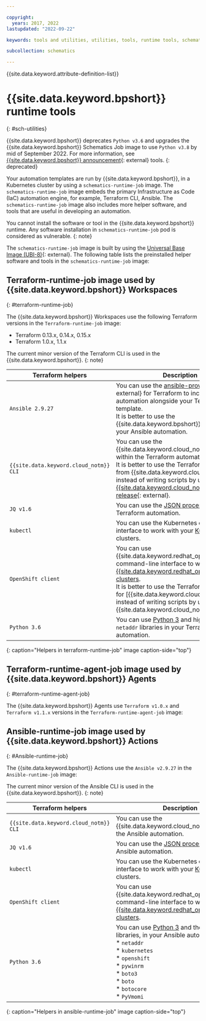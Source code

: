 ```yaml
---

copyright: 
  years: 2017, 2022
lastupdated: "2022-09-22"

keywords: tools and utilities, utilities, tools, runtime tools, schematics tools, schematics utilities

subcollection: schematics

---
```


{{site.data.keyword.attribute-definition-list}}

# {{site.data.keyword.bpshort}} runtime tools
{: #sch-utilities}

{{site.data.keyword.bpshort}} deprecates `Python v3.6` and upgrades the {{site.data.keyword.bpshort}} Schematics Job image to use `Python v3.8` by mid of September 2022. For more information, see [{{site.data.keyword.bpshort}} announcement](https://cloud.ibm.com/status/announcement?component=schematics){: external} tools.
{: deprecated}

Your automation templates are run by {{site.data.keyword.bpshort}}, in a Kubernetes cluster by using a `schematics-runtime-job` image. The `schematics-runtime-job` image embeds the primary Infrastructure as Code (IaC) automation engine, for example, Terraform CLI, Ansible. The `schematics-runtime-job` image also includes more helper software, and tools that are useful in developing an automation.

You cannot install the software or tool in the {{site.data.keyword.bpshort}} runtime. Any software installation in `schematics-runtime-job` pod is considered as vulnerable.
{: note}

The `schematics-runtime-job` image is built by using the [Universal Base Image (UBI-8)](https://catalog.redhat.com/software/containers/ubi8/ubi/5c359854d70cc534b3a3784e){: external}. The following table lists the preinstalled helper software and tools in the `schematics-runtime-job` image:

## Terraform-runtime-job image used by {{site.data.keyword.bpshort}} Workspaces
{: #terraform-runtime-job}

The {{site.data.keyword.bpshort}} Workspaces use the following Terraform versions in the `Terraform-runtime-job` image:
-	Terraform 0.13.x, 0.14.x, 0.15.x
-	Terraform 1.0.x, 1.1.x

The current minor version of the Terraform CLI is used in the {{site.data.keyword.bpshort}}.
{: note}

| Terraform helpers | Description | 
| --- | --- |
| `Ansible 2.9.27`| You can use the [ansible-provisioner](https://github.com/radekg/terraform-provisioner-ansible){: external} for Terraform to include Ansible automation alongside your Terraform template. </br>It is better to use the {{site.data.keyword.bpshort}} Actions to run your Ansible automation. |
| `{{site.data.keyword.cloud_notm}} CLI` | You can use the {{site.data.keyword.cloud_notm}} CLI from within the Terraform automation. </br>It is better to use the Terraform resources from {{site.data.keyword.cloud_notm}}, instead of writing scripts by using [{{site.data.keyword.cloud_notm}} CLI release](https://github.com/IBM-Cloud/ibm-cloud-cli-release/releases/tag/v2.9.0){: external}. |
| `JQ v1.6` | You can use the [JSON processor](/docs/solution-tutorials?topic=solution-tutorials-tutorials#getting-started-macos_jq) in your Terraform automation. |
| `kubectl` | You can use the Kubernetes command-line interface to work with your [Kubernetes](/docs/solution-tutorials?topic=solution-tutorials-tutorials#getting-started-macos_kubectl) clusters. |
| `OpenShift client` | You can use {{site.data.keyword.redhat_openshift_notm}} command-line interface to work with your [{{site.data.keyword.redhat_openshift_notm}} clusters](/docs/openshift?topic=openshift-access_cluster).</br> It is better to use the Terraform resources for [{{site.data.keyword.cloud_notm}}, instead of writing scripts by using {{site.data.keyword.cloud_notm}} CLI. |
| `Python 3.6` | You can use [Python 3](/docs/cli?topic=cli-enable-existing-python) and higher with the `netaddr` libraries in your Terraform automation.|
{: caption="Helpers in terraform-runtime-job" image caption-side="top"}

## Terraform-runtime-agent-job image used by {{site.data.keyword.bpshort}} Agents
{: #terraform-runtime-agent-job}

The {{site.data.keyword.bpshort}} Agents use `Terraform v1.0.x` and `Terraform v1.1.x` versions in the `Terraform-runtime-agent-job` image:

## Ansible-runtime-job image used by {{site.data.keyword.bpshort}} Actions
{: #Ansible-runtime-job}

The {{site.data.keyword.bpshort}} Actions use the `Ansible v2.9.27` in the `Ansible-runtime-job` image:

The current minor version of the Ansible CLI is used in the {{site.data.keyword.bpshort}}.
{: note}

| Terraform helpers | Description | 
| --- | --- |
| `{{site.data.keyword.cloud_notm}} CLI` | You can use the {{site.data.keyword.cloud_notm}} CLI from the Ansible automation.|
| `JQ v1.6` | You can use the [JSON processor](/docs/solution-tutorials?topic=solution-tutorials-tutorials#getting-started-macos_jq) in your Ansible automation. |
| `kubectl` | You can use the Kubernetes command-line interface to work with your [Kubernetes](/docs/solution-tutorials?topic=solution-tutorials-tutorials#getting-started-macos_kubectl) clusters. |
| `OpenShift client` | You can use {{site.data.keyword.redhat_openshift_notm}} command-line interface to work with your [{{site.data.keyword.redhat_openshift_notm}} clusters](/docs/openshift?topic=openshift-access_cluster). |
| `Python 3.6` | You can use [Python 3](/docs/cli?topic=cli-enable-existing-python) and the following libraries, in your Ansible automation. </br> * `netaddr` </br>* `kubernetes` </br>* `openshift` </br>* `pywinrm` </br>* `boto3` </br>* `boto` </br>* `botocore` </br>* `PyVmomi` |
{: caption="Helpers in ansible-runtime-job" image caption-side="top"}


